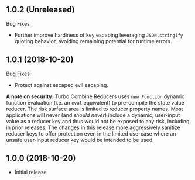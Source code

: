## 1.0.2 (Unreleased)

Bug Fixes

- Further improve hardiness of key escaping leveraging `JSON.stringify` quoting behavior, avoiding remaining potential for runtime errors.

## 1.0.1 (2018-10-20)

Bug Fixes

- Protect against escaped evil escaping.

**A note on security:** Turbo Combine Reducers uses `new Function` dynamic function evaluation (i.e. an `eval` equivalent) to pre-compile the state value reducer. The risk surface area is limited to reducer property names. Most applications will never (and _should never_) include a dynamic, user-input value as a reducer key and thus would not be exposed to any risk, including in prior releases. The changes in this release more aggressively sanitize reducer keys to offer protection even in the limited use-case where an unsafe user-input reducer key would be intended to be used.

## 1.0.0 (2018-10-20)

- Initial release
